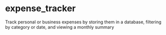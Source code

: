 # expense_tracker
Track personal or business expenses by storing them in a database, filtering by category or date, and viewing a monthly summary
